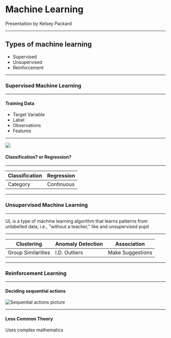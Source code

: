 # Machine Learning

Presentation by Kelsey Packard

---

## Types of machine learning

- Supervised
- Unsupervised
- Reinforcement

---

### Supervised Machine Learning

---

#### Training Data
* Target Variable
* Label
* Observations
* Features

---

![](https://i.imgur.com/Yph3WO6.jpg)
#### Classification? or  Regression?

---

| Classification | Regression |
| -------- | -------- |
|Category | Continuous |

---

### Unsupervised Machine Learning

---

UL is a type of machine learning algorithm that learns patterns from unlabelled data, i.e., "without a teacher," like and unsupervised pupil

---

| Clustering| Anomaly Detection  | Association |
| -------- | -------- | -------- |
| Group Similarities | I.D. Outliers | Make Suggestions |

---

### Reinforcement Learning

---

#### Deciding sequential actions
![Sequential actions picture](https://i.imgur.com/ZQjgE03.jpg)

---

#### Less Common Theory
Uses complex mathematics